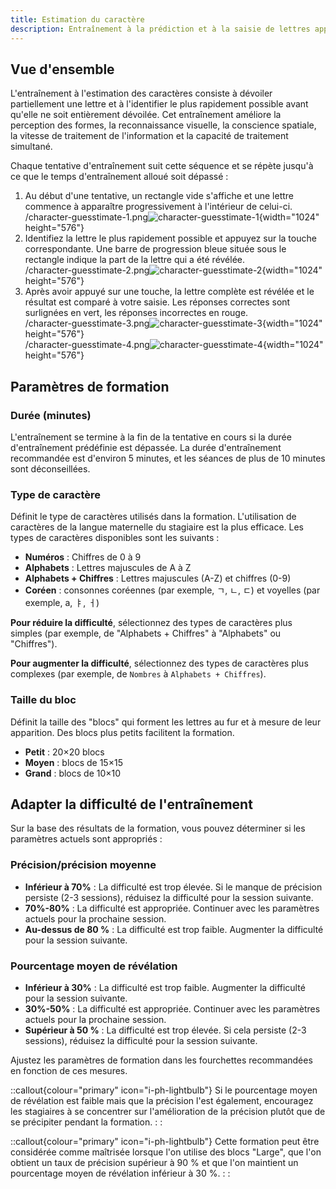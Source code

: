 ```yaml
---
title: Estimation du caractère
description: Entraînement à la prédiction et à la saisie de lettres apparaissant progressivement à l'écran
---
```


## Vue d'ensemble

L'entraînement à l'estimation des caractères consiste à dévoiler partiellement une lettre et à l'identifier le plus rapidement possible avant qu'elle ne soit entièrement dévoilée. Cet entraînement améliore la perception des formes, la reconnaissance visuelle, la conscience spatiale, la vitesse de traitement de l'information et la capacité de traitement simultané.

Chaque tentative d'entraînement suit cette séquence et se répète jusqu'à ce que le temps d'entraînement alloué soit dépassé :

1. Au début d'une tentative, un rectangle vide s'affiche et une lettre commence à apparaître progressivement à l'intérieur de celui-ci.\
   /character-guesstimate-1.png![character-guesstimate-1](){width="1024" height="576"}
2. Identifiez la lettre le plus rapidement possible et appuyez sur la touche correspondante. Une barre de progression bleue située sous le rectangle indique la part de la lettre qui a été révélée.\
   /character-guesstimate-2.png![character-guesstimate-2](){width="1024" height="576"}
3. Après avoir appuyé sur une touche, la lettre complète est révélée et le résultat est comparé à votre saisie. Les réponses correctes sont surlignées en vert, les réponses incorrectes en rouge.\
   /character-guesstimate-3.png![character-guesstimate-3](){width="1024" height="576"}\
   /character-guesstimate-4.png![character-guesstimate-4](){width="1024" height="576"}

## Paramètres de formation

### Durée (minutes)

L'entraînement se termine à la fin de la tentative en cours si la durée d'entraînement prédéfinie est dépassée. La durée d'entraînement recommandée est d'environ 5 minutes, et les séances de plus de 10 minutes sont déconseillées.

### Type de caractère

Définit le type de caractères utilisés dans la formation. L'utilisation de caractères de la langue maternelle du stagiaire est la plus efficace. Les types de caractères disponibles sont les suivants :

- **Numéros** : Chiffres de 0 à 9
- **Alphabets** : Lettres majuscules de A à Z
- **Alphabets + Chiffres** : Lettres majuscules (A-Z) et chiffres (0-9)
- **Coréen** : consonnes coréennes (par exemple, ㄱ, ㄴ, ㄷ) et voyelles (par exemple, а, ㅑ, ㅓ)

**Pour réduire la difficulté**, sélectionnez des types de caractères plus simples (par exemple, de "Alphabets + Chiffres" à "Alphabets" ou "Chiffres").

**Pour augmenter la difficulté**, sélectionnez des types de caractères plus complexes (par exemple, de `Nombres` à `Alphabets + Chiffres`).

### Taille du bloc

Définit la taille des "blocs" qui forment les lettres au fur et à mesure de leur apparition. Des blocs plus petits facilitent la formation.

- **Petit** : 20×20 blocs
- **Moyen** : blocs de 15×15
- **Grand** : blocs de 10×10

## Adapter la difficulté de l'entraînement

Sur la base des résultats de la formation, vous pouvez déterminer si les paramètres actuels sont appropriés :

### Précision/précision moyenne

- **Inférieur à 70%** : La difficulté est trop élevée. Si le manque de précision persiste (2-3 sessions), réduisez la difficulté pour la session suivante.
- **70%-80%** : La difficulté est appropriée. Continuer avec les paramètres actuels pour la prochaine session.
- **Au-dessus de 80 %** : La difficulté est trop faible. Augmenter la difficulté pour la session suivante.

### Pourcentage moyen de révélation

- **Inférieur à 30%** : La difficulté est trop faible. Augmenter la difficulté pour la session suivante.
- **30%-50%** : La difficulté est appropriée. Continuer avec les paramètres actuels pour la prochaine session.
- **Supérieur à 50 %** : La difficulté est trop élevée. Si cela persiste (2-3 sessions), réduisez la difficulté pour la session suivante.

Ajustez les paramètres de formation dans les fourchettes recommandées en fonction de ces mesures.

::callout{colour="primary" icon="i-ph-lightbulb"}
Si le pourcentage moyen de révélation est faible mais que la précision l'est également, encouragez les stagiaires à se concentrer sur l'amélioration de la précision plutôt que de se précipiter pendant la formation.
: :

::callout{colour="primary" icon="i-ph-lightbulb"}
Cette formation peut être considérée comme maîtrisée lorsque l'on utilise des blocs "Large", que l'on obtient un taux de précision supérieur à 90 % et que l'on maintient un pourcentage moyen de révélation inférieur à 30 %.
: :
